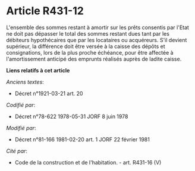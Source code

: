 # Article R431-12

L'ensemble des sommes restant à amortir sur les prêts consentis par l'Etat ne doit pas dépasser le total des sommes restant
dues tant par les débiteurs hypothécaires que par les locataires ou acquéreurs. S'il devient supérieur, la différence doit
être versée à la caisse des dépôts et consignations, lors de la plus proche échéance, pour être affectée à l'amortissement
anticipé des emprunts réalisés auprès de ladite caisse.

**Liens relatifs à cet article**

_Anciens textes_:

  - Décret n°1921-03-21 art. 20

_Codifié par_:

  - Décret n°78-622 1978-05-31 JORF 8 juin 1978

_Modifié par_:

  - Décret n°81-166 1981-02-20 art. 1 JORF 22 février 1981

_Cité par_:

  - Code de la construction et de l'habitation. - art. R431-16 (V)
